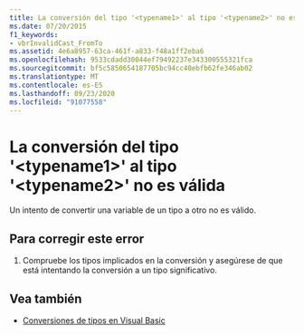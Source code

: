 ```yaml
---
title: La conversión del tipo '<typename1>' al tipo '<typename2>' no es válida
ms.date: 07/20/2015
f1_keywords:
- vbrInvalidCast_FromTo
ms.assetid: 4e6a8957-63ca-461f-a833-f48a1ff2eba6
ms.openlocfilehash: 9533cdadd30044ef79492237e343300555321fca
ms.sourcegitcommit: bf5c5850654187705bc94cc40ebfb62fe346ab02
ms.translationtype: MT
ms.contentlocale: es-ES
ms.lasthandoff: 09/23/2020
ms.locfileid: "91077558"
---
```

# <a name="cast-from-type-typename1-to-type-typename2-is-not-valid"></a>La conversión del tipo '\<typename1>' al tipo '\<typename2>' no es válida

Un intento de convertir una variable de un tipo a otro no es válido.  
  
## <a name="to-correct-this-error"></a>Para corregir este error  
  
1. Compruebe los tipos implicados en la conversión y asegúrese de que está intentando la conversión a un tipo significativo.  
  
## <a name="see-also"></a>Vea también

- [Conversiones de tipos en Visual Basic](../programming-guide/language-features/data-types/type-conversions.md)
